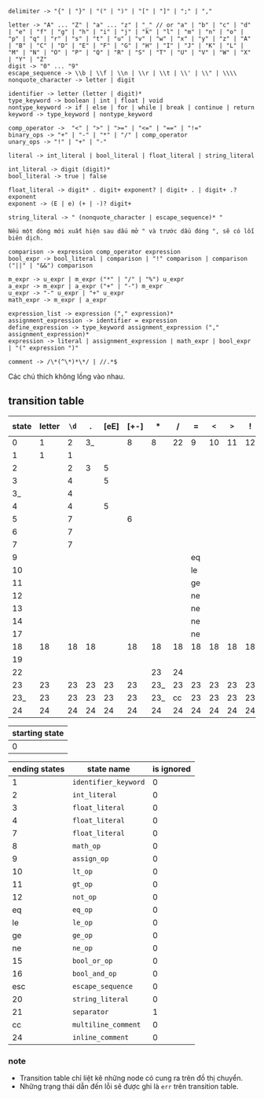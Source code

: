```
delimiter -> "{" | "}" | "(" | ")" | "[" | "]" | ";" | ","

letter -> "A" ... "Z" | "a" ... "z" | "_" // or "a" | "b" | "c" | "d" | "e" | "f" | "g" | "h" | "i" | "j" | "k" | "l" | "m" | "n" | "o" | "p" | "q" | "r" | "s" | "t" | "u" | "v" | "w" | "x" | "y" | "z" | "A" | "B" | "C" | "D" | "E" | "F" | "G" | "H" | "I" | "J" | "K" | "L" | "M" | "N" | "O" | "P" | "Q" | "R" | "S" | "T" | "U" | "V" | "W" | "X" | "Y" | "Z"
digit -> "0" ... "9"
escape_sequence -> \\b | \\f | \\n | \\r | \\t | \\' | \\" | \\\\
nonquote_character -> letter | digit

identifier -> letter (letter | digit)*
type_keyword -> boolean | int | float | void
nontype_keyword -> if | else | for | while | break | continue | return
keyword -> type_keyword | nontype_keyword

comp_operator ->  "<" | ">" | ">=" | "<=" | "==" | "!="
binary_ops -> "+" | "-" | "*" | "/" | comp_operator
unary_ops -> "!" | "+" | "-" 

literal -> int_literal | bool_literal | float_literal | string_literal

int_literal -> digit (digit)*
bool_literal -> true | false

float_literal -> digit* . digit+ exponent? | digit+ . | digit+ .? exponent
exponent -> (E | e) (+ | -)? digit+

string_literal -> " (nonquote_character | escape_sequence)* "

Nếu một dòng mới xuất hiện sau dấu mở " và trước dấu đóng ", sẽ có lỗi biên dịch.

comparison -> expression comp_operator expression
bool_expr -> bool_literal | comparison | "!" comparison | comparison ("||" | "&&") comparison

m_expr -> u_expr | m_expr ("*" | "/" | "%") u_expr
a_expr -> m_expr | a_expr ("+" | "-") m_expr
u_expr -> "-" u_expr | "+" u_expr
math_expr -> m_expr | a_expr

expression_list -> expression ("," expression)*
assignment_expression -> identifier = expression
define_expression -> type_keyword assignment_expression ("," assignment_expression)*
expression -> literal | assignment_expression | math_expr | bool_expr | "(" expression ")"

comment -> /\*(^\*)*\*/ | //.*$
```
Các chú thích không lồng vào nhau.

## transition table

| state | letter | `\d` | \. | [eE] | [+-] | \*  | /   | =  | `<` | `>` | !  | \⏐ | \& | `\` | [bfnrt'] | `"` | `[{}()\[\];,]` | [^\S\r\n] | [\r\n] |
|-------|--------|------|----|------|------|-----|-----|----|-----|-----|----|----|----|-----|----------|-----|----------------|----|-----|
| 0     | 1      | 2    | 3_ |      | 8    | 8   | 22  | 9  | 10  | 11  | 12 | 13 | 14 | 17  |          | 18  |                |    |     |
| 1     | 1      | 1    |    |      |      |     |     |    |     |     |    |    |    |     |          |     |                |    |     |
| 2     |        | 2    | 3  | 5    |      |     |     |    |     |     |    |    |    |     |          |     |                |    |     |
| 3     |        | 4    |    | 5    |      |     |     |    |     |     |    |    |    |     |          |     |                |    |     |
| 3_    |        | 4    |    |      |      |     |     |    |     |     |    |    |    |     |          |     |                |    |     |
| 4     |        | 4    |    | 5    |      |     |     |    |     |     |    |    |    |     |          |     |                |    |     |
| 5     |        | 7    |    |      | 6    |     |     |    |     |     |    |    |    |     |          |     |                |    |     |
| 6     |        | 7    |    |      |      |     |     |    |     |     |    |    |    |     |          |     |                |    |     |
| 7     |        | 7    |    |      |      |     |     |    |     |     |    |    |    |     |          |     |                |    |     |
| 9     |        |      |    |      |      |     |     | eq |     |     |    |    |    |     |          |     |                |    |     |
| 10    |        |      |    |      |      |     |     | le |     |     |    |    |    |     |          |     |                |    |     |
| 11    |        |      |    |      |      |     |     | ge |     |     |    |    |    |     |          |     |                |    |     |
| 12    |        |      |    |      |      |     |     | ne |     |     |    |    |    |     |          |     |                |    |     |
| 13    |        |      |    |      |      |     |     | ne |     |     |    | 15 |    |     |          |     |                |    |     |
| 14    |        |      |    |      |      |     |     | ne |     |     |    |    | 16 |     |          |     |                |    |     |
| 17    |        |      |    |      |      |     |     | ne |     |     |    |    |    | esc | esc      | esc |                |    |     |
| 18    | 18     | 18   | 18 |      | 18   | 18  | 18  | 18 | 18  | 18  | 18 | 18 | 18 | 19  |          | 20  | 18             | 18 | err |
| 19    |        |      |    |      |      |     |     |    |     |     |    |    |    | 18  | 18       | 18  |                |    |     |
| 22    |        |      |    |      |      | 23  | 24  |    |     |     |    |    |    |     |          |     |                |    |     |
| 23    | 23     | 23   | 23 | 23   | 23   | 23_ | 23  | 23 | 23  | 23  | 23 | 23 | 23 | 23  | 23       | 23  | 23             | 23 | 23  |
| 23_   | 23     | 23   | 23 | 23   | 23   | 23_ | cc  | 23 | 23  | 23  | 23 | 23 | 23 | 23  | 23       | 23  | 23             | 23 | 23  |
| 24    | 24     | 24   | 24 | 24   | 24   | 24  | 24  | 24 | 24  | 24  | 24 | 24 | 24 | 24  | 24       | 24  | 24             | 24 |     |

| starting state |
|----------------|
| 0              |

| ending states | state name | is ignored |
|---------------|------------|------------|
| 1             | `identifier_keyword` | 0 |
| 2             | `int_literal` | 0 |
| 3             | `float_literal` | 0 |
| 4             | `float_literal` | 0 |
| 7             | `float_literal` | 0 |
| 8             | `math_op` | 0 |
| 9             | `assign_op` | 0 |
| 10            | `lt_op` | 0 |
| 11            | `gt_op` | 0 |
| 12            | `not_op` | 0 |
| eq            | `eq_op` | 0 |
| le            | `le_op` | 0 |
| ge            | `ge_op` | 0 |
| ne            | `ne_op` | 0 |
| 15            | `bool_or_op` | 0 |
| 16            | `bool_and_op` | 0 |
| esc           | `escape_sequence` | 0 |
| 20            | `string_literal` | 0 |
| 21            | `separator` | 1 |
| cc            | `multiline_comment` | 0 |
| 24            | `inline_comment` | 0 |

### note

- Transition table chỉ liệt kê những node có cung ra trên đồ thị chuyển.
- Những trạng thái dẫn đến lỗi sẽ được ghi là `err` trên transition table.

